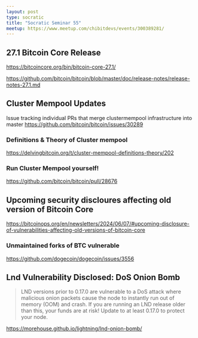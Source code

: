 ```yaml
---
layout: post
type: socratic
title: "Socratic Seminar 55"
meetup: https://www.meetup.com/chibitdevs/events/300389281/
---
```


## 27.1 Bitcoin Core Release

<https://bitcoincore.org/bin/bitcoin-core-27.1/>

<https://github.com/bitcoin/bitcoin/blob/master/doc/release-notes/release-notes-27.1.md>

## Cluster Mempool Updates

Issue tracking individual PRs that merge clustermempool infrastructure into master
<https://github.com/bitcoin/bitcoin/issues/30289>

### Definitions & Theory of Cluster mempool

<https://delvingbitcoin.org/t/cluster-mempool-definitions-theory/202>

### Run Cluster Mempool yourself!

<https://github.com/bitcoin/bitcoin/pull/28676>

## Upcoming security discloures affecting old version of Bitcoin Core

<https://bitcoinops.org/en/newsletters/2024/06/07/#upcoming-disclosure-of-vulnerabilities-affecting-old-versions-of-bitcoin-core>

### Unmaintained forks of BTC vulnerable

<https://github.com/dogecoin/dogecoin/issues/3556>

## Lnd Vulnerability Disclosed: DoS Onion Bomb

>LND versions prior to 0.17.0 are vulnerable to a DoS attack where malicious onion packets cause the node to instantly run out of memory (OOM) and crash. If you are running an LND release older than this, your funds are at risk! Update to at least 0.17.0 to protect your node.

<https://morehouse.github.io/lightning/lnd-onion-bomb/>
